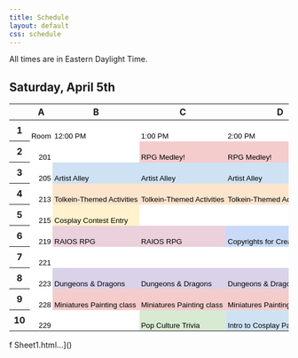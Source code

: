 ```yaml
---
title: Schedule
layout: default
css: schedule
---
```

<!--# Schedule of Events
## Coming soon!-->
All times are in Eastern Daylight Time.

## Saturday, April 5th
<meta http-equiv="Content-Type" content="text/html; charset=utf-8"><link type="text/css" rel="stylesheet" href="resources/sheet.css" >
<style type="text/css">.ritz .waffle a { color: inherit; }.ritz .waffle .s1{background-color:#ffffff;text-align:right;color:#000000;font-family:docs-Aclonica,Arial;font-size:10pt;vertical-align:bottom;white-space:nowrap;direction:ltr;padding:2px 3px 2px 3px;}.ritz .waffle .s3{background-color:#cfe2f3;text-align:left;color:#000000;font-family:docs-Aclonica,Arial;font-size:10pt;vertical-align:bottom;white-space:nowrap;direction:ltr;padding:2px 3px 2px 3px;}.ritz .waffle .s0{background-color:#ffffff;text-align:left;color:#000000;font-family:docs-Aclonica,Arial;font-size:10pt;vertical-align:bottom;white-space:nowrap;direction:ltr;padding:2px 3px 2px 3px;}.ritz .waffle .s8{background-color:#d9ead3;text-align:left;color:#000000;font-family:docs-Aclonica,Arial;font-size:10pt;vertical-align:bottom;white-space:nowrap;direction:ltr;padding:2px 3px 2px 3px;}.ritz .waffle .s9{background-color:#d9d2e9;text-align:left;color:#000000;font-family:docs-Aclonica,Arial;font-size:10pt;vertical-align:bottom;white-space:nowrap;direction:ltr;padding:2px 3px 2px 3px;}.ritz .waffle .s6{background-color:#ead1dc;text-align:left;color:#000000;font-family:docs-Aclonica,Arial;font-size:10pt;vertical-align:bottom;white-space:nowrap;direction:ltr;padding:2px 3px 2px 3px;}.ritz .waffle .s2{background-color:#f4cccc;text-align:left;color:#000000;font-family:docs-Aclonica,Arial;font-size:10pt;vertical-align:bottom;white-space:nowrap;direction:ltr;padding:2px 3px 2px 3px;}.ritz .waffle .s4{background-color:#fce5cd;text-align:left;color:#000000;font-family:docs-Aclonica,Arial;font-size:10pt;vertical-align:bottom;white-space:nowrap;direction:ltr;padding:2px 3px 2px 3px;}.ritz .waffle .s7{background-color:#c9daf8;text-align:left;color:#000000;font-family:docs-Aclonica,Arial;font-size:10pt;vertical-align:bottom;white-space:nowrap;direction:ltr;padding:2px 3px 2px 3px;}.ritz .waffle .s5{background-color:#fff2cc;text-align:left;color:#000000;font-family:docs-Aclonica,Arial;font-size:10pt;vertical-align:bottom;white-space:nowrap;direction:ltr;padding:2px 3px 2px 3px;}</style><div class="ritz grid-container" dir="ltr"><table class="waffle" cellspacing="0" cellpadding="0"><thead><tr><th class="row-header freezebar-origin-ltr"></th><th id="609149593C0" style="width:51px;" class="column-headers-background">A</th><th id="609149593C1" style="width:250px;" class="column-headers-background">B</th><th id="609149593C2" style="width:250px;" class="column-headers-background">C</th><th id="609149593C3" style="width:250px;" class="column-headers-background">D</th><th id="609149593C4" style="width:250px;" class="column-headers-background">E</th><th id="609149593C5" style="width:250px;" class="column-headers-background">F</th><th id="609149593C6" style="width:250px;" class="column-headers-background">G</th><th id="609149593C7" style="width:250px;" class="column-headers-background">H</th></tr></thead><tbody><tr style="height: 29px"><th id="609149593R0" style="height: 29px;" class="row-headers-background"><div class="row-header-wrapper" style="line-height: 29px">1</div></th><td class="s0" dir="ltr">Room</td><td class="s0" dir="ltr">12:00 PM</td><td class="s0" dir="ltr">1:00 PM</td><td class="s0" dir="ltr">2:00 PM</td><td class="s0" dir="ltr">3:00 PM</td><td class="s0" dir="ltr">4:00 PM</td><td class="s0" dir="ltr">5:00 PM</td><td class="s0" dir="ltr">6:00 PM</td></tr><tr style="height: 29px"><th id="609149593R1" style="height: 29px;" class="row-headers-background"><div class="row-header-wrapper" style="line-height: 29px">2</div></th><td class="s1" dir="ltr">201</td><td class="s0"></td><td class="s2" dir="ltr">RPG Medley!</td><td class="s2" dir="ltr">RPG Medley!</td><td class="s2" dir="ltr">RPG Medley!</td><td class="s2" dir="ltr">RPG Medley!</td><td class="s0"></td><td class="s0"></td></tr><tr style="height: 29px"><th id="609149593R2" style="height: 29px;" class="row-headers-background"><div class="row-header-wrapper" style="line-height: 29px">3</div></th><td class="s1" dir="ltr">205</td><td class="s3" dir="ltr">Artist Alley</td><td class="s3" dir="ltr">Artist Alley</td><td class="s3" dir="ltr">Artist Alley</td><td class="s3" dir="ltr">Artist Alley</td><td class="s3" dir="ltr">Artist Alley</td><td class="s3" dir="ltr">Artist Alley</td><td class="s3" dir="ltr">Artist Alley</td></tr><tr style="height: 29px"><th id="609149593R3" style="height: 29px;" class="row-headers-background"><div class="row-header-wrapper" style="line-height: 29px">4</div></th><td class="s1" dir="ltr">213</td><td class="s4" dir="ltr">Tolkein-Themed Activities</td><td class="s4" dir="ltr">Tolkein-Themed Activities</td><td class="s4" dir="ltr">Tolkein-Themed Activities</td><td class="s4" dir="ltr">Tolkein-Themed Activities</td><td class="s4" dir="ltr">Tolkein-Themed Activities</td><td class="s4" dir="ltr">Tolkein-Themed Activities</td><td class="s4" dir="ltr">Tolkein-Themed Activities</td></tr><tr style="height: 29px"><th id="609149593R4" style="height: 29px;" class="row-headers-background"><div class="row-header-wrapper" style="line-height: 29px">5</div></th><td class="s1" dir="ltr">215</td><td class="s5" dir="ltr">Cosplay Contest Entry</td><td class="s0"></td><td class="s0"></td><td class="s0"></td><td class="s0"></td><td class="s0"></td><td class="s0"></td></tr><tr style="height: 29px"><th id="609149593R5" style="height: 29px;" class="row-headers-background"><div class="row-header-wrapper" style="line-height: 29px">6</div></th><td class="s1" dir="ltr">219</td><td class="s6" dir="ltr">RAIOS RPG</td><td class="s6" dir="ltr">RAIOS RPG</td><td class="s7" dir="ltr">Copyrights for Creators</td><td class="s8" dir="ltr">Shadowdark RPG</td><td class="s8" dir="ltr">Shadowdark RPG</td><td class="s8" dir="ltr">Shadowdark RPG</td><td class="s0"></td></tr><tr style="height: 29px"><th id="609149593R6" style="height: 29px;" class="row-headers-background"><div class="row-header-wrapper" style="line-height: 29px">7</div></th><td class="s1" dir="ltr">221</td><td class="s0"></td><td class="s0"></td><td class="s0"></td><td class="s5" dir="ltr">Cosplay Club Karaoke</td><td class="s0"></td><td class="s0"></td><td class="s0"></td></tr><tr style="height: 29px"><th id="609149593R7" style="height: 29px;" class="row-headers-background"><div class="row-header-wrapper" style="line-height: 29px">8</div></th><td class="s1" dir="ltr">223</td><td class="s9" dir="ltr">Dungeons &amp; Dragons</td><td class="s9" dir="ltr">Dungeons &amp; Dragons</td><td class="s9" dir="ltr">Dungeons &amp; Dragons</td><td class="s9" dir="ltr">Dungeons &amp; Dragons</td><td class="s9" dir="ltr">Dungeons &amp; Dragons</td><td class="s9" dir="ltr">Dungeons &amp; Dragons</td><td class="s0"></td></tr><tr style="height: 29px"><th id="609149593R8" style="height: 29px;" class="row-headers-background"><div class="row-header-wrapper" style="line-height: 29px">9</div></th><td class="s1" dir="ltr">228</td><td class="s2" dir="ltr">Miniatures Painting class</td><td class="s2" dir="ltr">Miniatures Painting class</td><td class="s2" dir="ltr">Miniatures Painting class</td><td class="s2" dir="ltr">Miniatures Painting class</td><td class="s2" dir="ltr">Miniatures Painting class</td><td class="s2" dir="ltr">Miniatures Painting class</td><td class="s0"></td></tr><tr style="height: 29px"><th id="609149593R9" style="height: 29px;" class="row-headers-background"><div class="row-header-wrapper" style="line-height: 29px">10</div></th><td class="s1" dir="ltr">229</td><td class="s0" dir="ltr"></td><td class="s8" dir="ltr">Pop Culture Trivia</td><td class="s3" dir="ltr">Intro to Cosplay Panel and Q&amp;A</td><td class="s8" dir="ltr">Minecraft Minigame Panel</td><td class="s4" dir="ltr">Minecraft Speedrunning Competition</td><td class="s4" dir="ltr">Minecraft Speedrunning Competition</td><td class="s0"></td></tr></tbody></table></div>f Sheet1.html…]()

<!--<div class="ritz grid-container" dir="ltr" markdown="0">
    <table class="waffle" cellspacing="0" cellpadding="0">
        <thead>
            <tr>
                <th class="row-header freezebar-origin-ltr"></th>
                <th class="column-headers-background">BLAIR 201</th>
                <th class="column-headers-background">BLAIR 205</th>
                <th class = "column-headers-background">BLAIR 213</th>
                <th class="column-headers-background">BLAIR 219</th>
                <th class="column-headers-background">BLAIR 221</th>
                <th class="column-headers-background">BLAIR 223</th>
                <th class="column-headers-background">BLAIR 229</th>
                <th class="row-header freezebar-origin-ltr"></th>
            </tr>
        </thead>
        <tbody>
            <tr>
                <td class="time">11:00</td>
                <td class="blue">Tabletop RPG</td>
                <td class="yellow">Arist Alley</td>
                <td class = "blue">Tolkien Whiteboard Art Competition</td>
                <td></td>
                <td></td>
                <td></td>
                <td class="blue">Arcade Culture Isn't Dead: A Rhythm Gaming Perspective</td>
                <td class="time">11:00</td>
            </tr>
            <tr>
                <td class="time">12:00</td>
                <td class="blue">Tabletop RPG</td>
                <td class="yellow">Arist Alley</td>
                <td class = "blue">Tolkein Who-Would-Win Bracket</td>
                <td class = "yellow">Virginia Bowl*</td>
                <td></td>
                <td></td>
                <td class="yellow">Costume Contest</td>
                <td class="time">12:00</td>
            </tr>
            <tr>
                <td class="time">1:00</td>
                <td class="blue">Tabletop RPG</td>
                <td class="yellow">Arist Alley</td>
                <td class = "blue">Middle Earth's Creation Myth and Live Music: The Song of Durin</td>
                <td class = "blue">Casual Quizbowl</td>
                <td class = "blue">KPOP Random Dance w/ Cosplay Club</td>
                <td class = "yellow">Pokemon Trivia</td>
                <td class="blue">RPGs Besides DnD: A Tabletop Panel</td>
                <td class="time">1:00</td>
            </tr>
            <tr>
                <td class="time">2:00</td>
                <td class="blue">Tabletop RPG</td>
                <td class="yellow">Arist Alley</td>
                <td class = "blue">Tolkein-Themed Activities</td>
                <td class = "blue">Casual Quizbowl</td>
                <td></td>
                <td></td>
                <td class="yellow">Anime Music Quiz</td>
                <td class="time">2:00</td>
            </tr>
            <tr>
                <td class="time">3:00</td>
                <td class="blue">Tabletop RPG</td>
                <td class="yellow">Arist Alley</td>
                <td class = "blue">Fellowship of the Ring Watch Party and Discussion</td>
                <td class = "yellow">Virginia Bowl*</td>
                <td class = "yellow">Blanket Fort Competition**</td>
                <td></td>
                <td class="blue">Beginner Cosplay Panel</td>
                <td class="time">3:00</td>
            </tr>
            <tr>
                <td class="time">4:00</td>
                <td class="blue">Tabletop RPG</td>
                <td class="yellow">Arist Alley</td>
                <td class = "blue">Fellowship of the Ring Watch Party and Discussion</td>
                <td class = "blue">Casual Quizbowl</td>
                <td class = "yellow">Blanket Fort Competition**</td>
                <td></td>
                <td class="yellow">Kahoot Game Show w/ Cosplay Club</td>
                <td class="time">4:00</td>
            </tr>
            <tr>
                <td class="time">5:00</td>
                <td class="blue">Tabletop RPG</td>
                <td class="yellow">Arist Alley</td>
                <td class = "blue">Fellowship of the Ring Watch Party and Discussion</td>
                <td class = "yellow">Virginia Bowl*</td>
                <td></td>
                <td></td>
                <td></td>
                <td class="time">5:00</td>
            </tr>
            <tr>
                <td class="time">6:00</td>
                <td class="blue">Tabletop RPG</td>
                <td class="yellow">Arist Alley</td>
                <td></td>
                <td></td>
                <td></td>
                <td></td>
                <td class = "yellow">Costume Contest Results</td>
                <td class="time">6:00</td>
            </tr>
        </tbody>
    </table>
</div>

### *Sign up for the Virginia Bowl, hosted by Quizbowl Club, [here](https://docs.google.com/forms/d/e/1FAIpQLSdwfr7D5m-XeqoqiJRbF6NHqHIgxfejMXcz8quOJ20Ucz3HuQ/viewform?usp=sf_link)! Each team can be 1-5 people, but teams of less than 5 may be combined.
### **Sign-up for the Blanket Fort Competition [here](https://docs.google.com/forms/d/1Qt1xhNSTw9toTOaI_Eg2KeyZUx-aoCXOiD5f5-4KPxs)! -->
<!--# Coming Soon! -->
